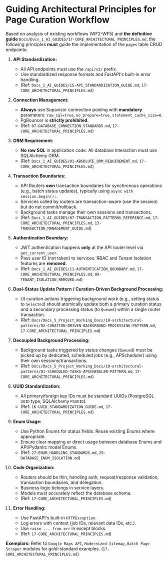 # Guiding Architectural Principles for Page Curation Workflow

Based on analysis of existing workflows (WF2-WF5) and **the definitive guide** `Docs/Docs_1_AI_GUIDES/17-CORE_ARCHITECTURAL_PRINCIPLES.md`, the following principles **must** guide the implementation of the `pages` table CRUD endpoints:

1.  **API Standardization:**

    - All API endpoints must use the `/api/v3/` prefix.
    - Use standardized response formats and FastAPI's built-in error handling.
    - (Ref: `Docs_1_AI_GUIDES/15-API_STANDARDIZATION_GUIDE.md`, `17-CORE_ARCHITECTURAL_PRINCIPLES.md`)

2.  **Connection Management:**

    - **Always** use Supavisor connection pooling with **mandatory** parameters: `raw_sql=true`, `no_prepare=true`, `statement_cache_size=0`.
    - PgBouncer is **strictly prohibited**.
    - (Ref: `07-DATABASE_CONNECTION_STANDARDS.md`, `17-CORE_ARCHITECTURAL_PRINCIPLES.md`)

3.  **ORM Requirement:**

    - **No raw SQL** in application code. All database interaction must use SQLAlchemy ORM.
    - (Ref: `Docs_1_AI_GUIDES/01-ABSOLUTE_ORM_REQUIREMENT.md`, `17-CORE_ARCHITECTURAL_PRINCIPLES.md`)

4.  **Transaction Boundaries:**

    - API Routers **own** transaction boundaries for synchronous operations (e.g., batch status updates), typically using `async with session.begin():`.
    - Services called by routers are transaction-aware (use the session) but do not commit/rollback.
    - Background tasks manage their own sessions and transactions.
    - (Ref: `Docs_1_AI_GUIDES/07-TRANSACTION_PATTERNS_REFERENCE.md`, `17-CORE_ARCHITECTURAL_PRINCIPLES.md`, `13-TRANSACTION_MANAGEMENT_GUIDE.md`)

5.  **Authentication Boundary:**

    - JWT authentication happens **only** at the API router level via `get_current_user`.
    - Pass user ID (not token) to services. RBAC and Tenant Isolation features are **removed**.
    - (Ref: `Docs_1_AI_GUIDES/11-AUTHENTICATION_BOUNDARY.md`, `17-CORE_ARCHITECTURAL_PRINCIPLES.md`, `09-TENANT_ISOLATION_REMOVED.md`)

6.  **Dual-Status Update Pattern / Curation-Driven Background Processing:**

    - UI curation actions triggering background work (e.g., setting status to `Selected`) should atomically update both a primary curation status and a secondary processing status (to `Queued`) within a single router transaction.
    - (Ref: `Docs/Docs_5_Project_Working_Docs/10-architectural-patterns/02-CURATION-DRIVEN-BACKGROUND-PROCESSING-PATTERN.md`, `17-CORE_ARCHITECTURAL_PRINCIPLES.md`)

7.  **Decoupled Background Processing:**

    - Background tasks triggered by status changes (`Queued`) must be picked up by dedicated, scheduled jobs (e.g., APScheduler) using their own sessions/transactions.
    - (Ref: `Docs/Docs_5_Project_Working_Docs/10-architectural-patterns/01-SCHEDULED-TASKS-APSCHEDULER-PATTERN.md`, `17-CORE_ARCHITECTURAL_PRINCIPLES.md`)

8.  **UUID Standardization:**

    - All primary/foreign key IDs must be standard UUIDs (PostgreSQL `UUID` type, SQLAlchemy `PGUUID`).
    - (Ref: `16-UUID_STANDARDIZATION_GUIDE.md`, `17-CORE_ARCHITECTURAL_PRINCIPLES.md`)

9.  **Enum Usage:**

    - Use Python Enums for status fields. Reuse existing Enums where appropriate.
    - Ensure clear mapping or direct usage between database Enums and API/Pydantic model Enums.
    - (Ref: `27-ENUM_HANDLING_STANDARDS.md`, `29-DATABASE_ENUM_ISOLATION.md`)

10. **Code Organization:**

    - Routers should be thin, handling auth, request/response validation, transaction boundaries, and delegation.
    - Business logic belongs in service layers.
    - Models must accurately reflect the database schema.
    - (Ref: `17-CORE_ARCHITECTURAL_PRINCIPLES.md`)

11. **Error Handling:**
    - Use FastAPI's built-in `HTTPException`.
    - Log errors with context (job IDs, relevant data IDs, etc.).
    - Use `raise ... from err` in except blocks.
    - (Ref: `17-CORE_ARCHITECTURAL_PRINCIPLES.md`)

**Exemplars:** Refer to `Google Maps API`, `Modernized Sitemap`, `Batch Page Scraper` modules for gold-standard examples. (`17-CORE_ARCHITECTURAL_PRINCIPLES.md`)
